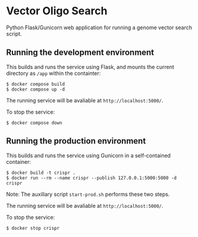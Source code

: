 # Vector Oligo Search

Python Flask/Gunicorn web application for running a genome vector search
script.

## Running the development environment

This builds and runs the service using Flask, and mounts the current
directory as `/app` within the containter:

```shell
$ docker compose build
$ docker compose up -d
```

The running service will be avaliable at `http://localhost:5000/`.

To stop the service:

```shell
$ docker compose down
```

## Running the production environment

This builds and runs the service using Gunicorn in a self-contained
container:

```shell
$ docker build -t crispr .
$ docker run --rm --name crispr --publish 127.0.0.1:5000:5000 -d crispr
```

Note: The auxillary script `start-prod.sh` performs these two steps.

The running service will be avaliable at `http://localhost:5000/`.

To stop the service:

```shell
$ docker stop crispr
```
